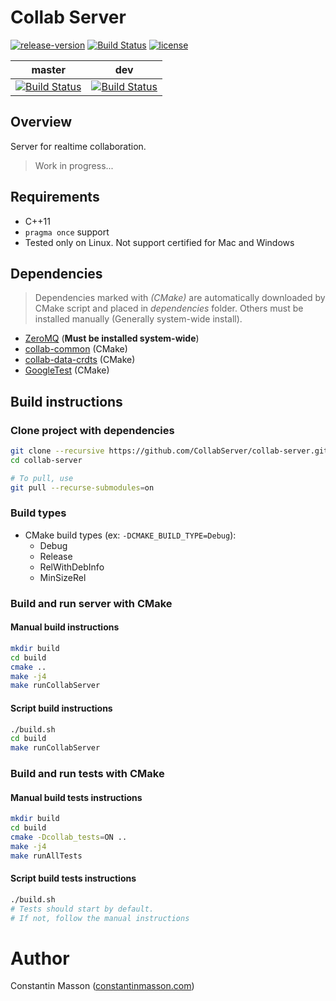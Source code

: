 # Collab Server

[![release-version](https://img.shields.io/badge/release-no--release-red.svg)]()
[![Build Status](https://travis-ci.org/CollabServer/collab-server.svg?branch=master)](https://travis-ci.org/CollabServer/collab-server)
[![license](https://img.shields.io/badge/license-LGPLv3.0-blue.svg)](https://github.com/CollabServer/collab-server/blob/dev/LICENSE.txt)

| master | dev |
| :-----: | :-----: |
| [![Build Status](https://travis-ci.org/CollabServer/collab-server.svg?branch=master)](https://travis-ci.org/CollabServer/collab-server) | [![Build Status](https://travis-ci.org/CollabServer/collab-server.svg?branch=dev)](https://travis-ci.org/CollabServer/collab-server) |


## Overview
Server for realtime collaboration.
> Work in progress...


## Requirements
- C++11
- `pragma once` support
- Tested only on Linux. Not support certified for Mac and Windows


## Dependencies
> Dependencies marked with *(CMake)* are automatically downloaded by CMake
> script and placed in *dependencies* folder.
> Others must be installed manually (Generally system-wide install).
- [ZeroMQ](http://zeromq.org/) (**Must be installed system-wide**)
- [collab-common](https://github.com/CollabServer/collab-common.git) (CMake)
- [collab-data-crdts](https://github.com/CollabServer/collab-data-crdts.git) (CMake)
- [GoogleTest](https://github.com/google/googletest) (CMake)


## Build instructions

### Clone project with dependencies
```bash
git clone --recursive https://github.com/CollabServer/collab-server.git
cd collab-server

# To pull, use
git pull --recurse-submodules=on
```

### Build types
- CMake build types (ex: `-DCMAKE_BUILD_TYPE=Debug`):
    - Debug
    - Release
    - RelWithDebInfo
    - MinSizeRel

### Build and run server with CMake
#### Manual build instructions
```bash
mkdir build
cd build
cmake ..
make -j4
make runCollabServer
```
#### Script build instructions
```bash
./build.sh
cd build
make runCollabServer
```

### Build and run tests with CMake
#### Manual build tests instructions
```bash
mkdir build
cd build
cmake -Dcollab_tests=ON ..
make -j4
make runAllTests
```
#### Script build tests instructions
```bash
./build.sh
# Tests should start by default.
# If not, follow the manual instructions
```


# Author
Constantin Masson ([constantinmasson.com](http://constantinmasson.com/))


